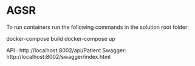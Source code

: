 # AGSR

To run containers run the following commands in the solution root folder:

docker-compose build
docker-compose up

API : http://localhost:8002/api/Patient
Swagger: http://localhost:8002/swagger/index.html